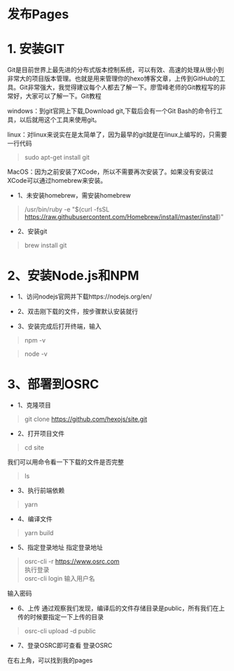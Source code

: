 # 发布Pages

# 1. 安装GIT
Git是目前世界上最先进的分布式版本控制系统，可以有效、高速的处理从很小到非常大的项目版本管理。也就是用来管理你的hexo博客文章，上传到GitHub的工具。Git非常强大，我觉得建议每个人都去了解一下。廖雪峰老师的Git教程写的非常好，大家可以了解一下。Git教程

windows：到git官网上下载,Download git,下载后会有一个Git Bash的命令行工具，以后就用这个工具来使用git。

linux：对linux来说实在是太简单了，因为最早的git就是在linux上编写的，只需要一行代码
>  sudo apt-get install git

MacOS：因为之前安装了XCode，所以不需要再次安装了。如果没有安装过XCode可以通过homebrew来安装。
-  1、未安装homebrew，需安装homebrew
> /usr/bin/ruby -e "$(curl -fsSL https://raw.githubusercontent.com/Homebrew/install/master/install)"
-  2、安装git
>brew install git

# 2、安装Node.js和NPM
- 1、访问nodejs官网并下载https://nodejs.org/en/

- 2、双击刚下载的文件，按步骤默认安装就行

- 3、安装完成后打开终端，输入
 > npm -v  

> node -v  


# 3、部署到OSRC
	
- 1、克隆项目
> git clone https://github.com/hexojs/site.git  

- 2、打开项目文件
> cd site  

我们可以用命令看一下下载的文件是否完整
>ls  


- 3、执行前端依赖
> yarn  

- 4、编译文件  

>yarn build   

- 5、指定登录地址
指定登录地址
>osrc-cli -r https://www.osrc.com  
执行登录  
> osrc-cli login
输入用户名

输入密码


- 6、上传
通过观察我们发现，编译后的文件存储目录是public，所有我们在上传的时候要指定一下上传的目录
>osrc-cli upload -d public


- 7、登录OSRC即可查看
登录OSRC

在右上角，可以找到我的pages












